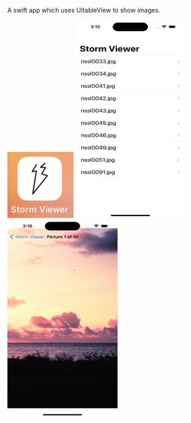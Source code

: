 A swift app which uses UItableView to show images.

<img src="https://github.com/zeeshan2k2/Project1-StormViewer-/blob/main/StormViewer%20-%20App%20icon.png" width="150" height="150">
 
<img src="https://github.com/zeeshan2k2/Project1-StormViewer-/blob/main/SV%20first%20screen.png" width="250" height="450">
<img src="https://github.com/zeeshan2k2/Project1-StormViewer-/blob/main/SV%20second%20screen.png" width="250" height="450">
